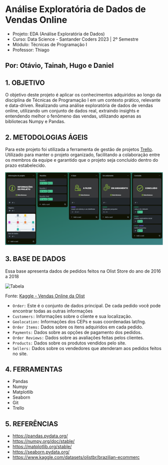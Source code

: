 # Análise Exploratória de Dados de Vendas Online

- Projeto: EDA (Análise Exploratória de Dados)
- Curso: Data Science - Santander Coders 2023 | 2º Semestre
- Módulo: Técnicas de Programação I
- Professor: Thiago

## Por: Otávio, Tainah, Hugo e Daniel

## 1. OBJETIVO

O objetivo deste projeto é aplicar os conhecimentos adquiridos ao longo da disciplina de Técnicas de Programação I em um contexto prático, relevante e data-driven. Realizando uma análise exploratória de dados de vendas online, utilizando um conjunto de dados real, extraindo insights e entendendo melhor o fenômeno das vendas, utilizando apenas as bibliotecas Numpy e Pandas.

## 2. METODOLOGIAS ÁGEIS

Para este projeto foi utilizada a ferramenta de gestão de projetos [Trello]([https://trello.com/b/yLjzU1Dh/projeto-sql-ada](https://trello.com/b/v8IAs6a9/projeto-pandas-ada)). Utilizado para manter o projeto organizado, facilitando a colaboração entre os membros da equipe e garantido que o projeto seja concluído dentro do prazo estabelecido.

![image](images/trello.png)

## 3. BASE DE DADOS

Essa base apresenta dados de pedidos feitos na Olist Store do ano de 2016 a 2018

![Tabela](https://github.com/OtavioSotnas/AnaliseExploratoria-ADA-Santander/assets/142911747/47beffb2-ed6b-44ff-ad7c-9899aa5b7cbe)

Fonte: [Kaggle - Vendas Online da Olist](https://www.kaggle.com/datasets/olistbr/brazilian-ecommerce)

- ``Order:`` Este é o conjunto de dados principal. De cada pedido você pode encontrar todas as outras informações
- ``Customers:`` Informações sobre o cliente e sua localização.
- ``Geolocation:`` Informações dos CEPs e suas coordenadas lat/lng.
- ``Order Items:`` Dados sobre os itens adquiridos em cada pedido.
- ``Payments:`` Dados sobre as opções de pagamento dos pedidos.
- ``Order Reviews:`` Dados sobre as avaliações feitas pelos clientes.
- ``Products:`` Dados sobre os produtos vendidos pelo site.
- ``Sellers:`` Dados sobre os vendedores que atenderam aos pedidos feitos no site.

## 4. FERRAMENTAS

- Pandas
- Numpy
- Matplotlib
- Seaborn
- Git
- Trello

## 5. REFERÊNCIAS

- https://pandas.pydata.org/
- https://numpy.org/doc/stable/
- https://matplotlib.org/stable/
- https://seaborn.pydata.org/
- https://www.kaggle.com/datasets/olistbr/brazilian-ecommerc

